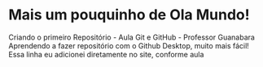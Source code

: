 # Mais um pouquinho de Ola Mundo!

Criando o primeiro Repositório - Aula Git e GitHub - Professor Guanabara
Aprendendo a fazer repositório com o Github Desktop, muito mais fácil!
Essa linha eu adicionei diretamente no site, conforme aula
